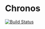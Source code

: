# Chronos

[![Build Status](https://travis-ci.org/Jotessa/Chronos.svg?branch=master)](https://travis-ci.org/Jotessa/Chronos)
